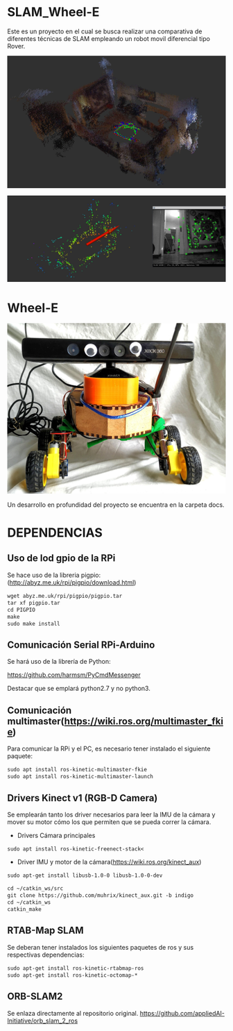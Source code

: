 # SLAM_Wheel-E
Este es un proyecto en el cual se busca realizar una comparativa de diferentes técnicas de SLAM empleando un robot movil diferencial tipo Rover.

![alt text](/docs/latex/images/slam/bag1_rtabmapbonito.jpg "RTABmap")

![alt text](/docs/latex/images/slam/bag3_orb_map.jpg "ORB")

# Wheel-E 
![alt text](/docs/latex/images/wheele_real.jpg "wheele")

Un desarrollo en profundidad del proyecto se encuentra en la carpeta docs.

# DEPENDENCIAS
## Uso de lod gpio de la RPi
Se hace uso de la libreria pigpio:(http://abyz.me.uk/rpi/pigpio/download.html)

```
wget abyz.me.uk/rpi/pigpio/pigpio.tar
tar xf pigpio.tar
cd PIGPIO
make
sudo make install
```

## Comunicación Serial RPi-Arduino
Se hará uso de la librería de Python:

https://github.com/harmsm/PyCmdMessenger

Destacar que se emplará python2.7 y no python3.

## Comunicación multimaster(https://wiki.ros.org/multimaster_fkie)
Para comunicar la RPi y el PC, es necesario tener instalado el siguiente paquete:

```
sudo apt install ros-kinetic-multimaster-fkie
sudo apt install ros-kinetic-multimaster-launch
```

## Drivers Kinect v1 (RGB-D Camera)
Se emplearán tanto los driver necesarios para leer la IMU de la cámara y mover su motor cómo los que permiten que se pueda correr la cámara.

 - Drivers Cámara principales
```
sudo apt install ros-kinetic-freenect-stack<
```

 - Driver IMU y motor de la cámara(https://wiki.ros.org/kinect_aux)
```
sudo apt-get install libusb-1.0-0 libusb-1.0-0-dev
```
```
cd ~/catkin_ws/src
git clone https://github.com/muhrix/kinect_aux.git -b indigo
cd ~/catkin_ws
catkin_make
```

## RTAB-Map SLAM
Se deberan tener instalados los siguientes paquetes de ros y sus respectivas dependencias:
```
sudo apt-get install ros-kinetic-rtabmap-ros
sudo apt-get install ros-kinetic-octomap-*

```

## ORB-SLAM2
Se enlaza directamente al repositorio original.
https://github.com/appliedAI-Initiative/orb_slam_2_ros

